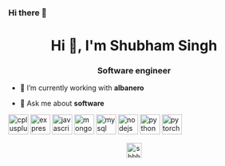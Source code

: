 ### Hi there 👋

<!--
**shbhshs/shbhshs** is a ✨ _special_ ✨ repository because its `README.md` (this file) appears on your GitHub profile.


I am Shubham, I write code for living.

- :office: I work at an early stage SaaS startup.
- 📫 Always eager to discuss ideas, if you have one, feel free to reach me at [shubham08singh10@gmail.com](shubham08singh10@gmail.com)
-->

<h1 align="center">Hi 👋, I'm Shubham Singh</h1>
<h3 align="center">Software engineer</h3>

- 🔭 I’m currently working with **albanero**

- 💬 Ask me about **software**

<p align="left"><img src="https://devicons.github.io/devicon/devicon.git/icons/cplusplus/cplusplus-original.svg" alt="cplusplus" width="40" height="40"/> <img src="https://devicons.github.io/devicon/devicon.git/icons/express/express-original-wordmark.svg" alt="express" width="40" height="40"/> <img src="https://devicons.github.io/devicon/devicon.git/icons/javascript/javascript-original.svg" alt="javascript" width="40" height="40"/> <img src="https://devicons.github.io/devicon/devicon.git/icons/mongodb/mongodb-original-wordmark.svg" alt="mongodb" width="40" height="40"/> <img src="https://devicons.github.io/devicon/devicon.git/icons/mysql/mysql-original-wordmark.svg" alt="mysql" width="40" height="40"/> <img src="https://devicons.github.io/devicon/devicon.git/icons/nodejs/nodejs-original-wordmark.svg" alt="nodejs" width="40" height="40"/> <img src="https://devicons.github.io/devicon/devicon.git/icons/python/python-original.svg" alt="python" width="40" height="40"/> <img src="https://www.vectorlogo.zone/logos/pytorch/pytorch-icon.svg" alt="pytorch" width="40" height="40"/></p><p align="center">
<a href="https://twitter.com/shbhshs0" target="blank"><img align="center" src="https://cdn.jsdelivr.net/npm/simple-icons@3.0.1/icons/twitter.svg" alt="shbhshs0" height="30" width="30" /></a>
</p>
